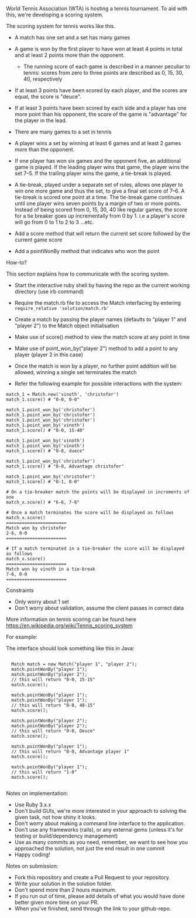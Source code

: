 World Tennis Association (WTA) is hosting a tennis tournament. To aid with this, we're developing a scoring system.

The scoring system for tennis works like this.

* A match has one set and a set has many games

* A game is won by the first player to have won at least 4 points in total and at least 2 points more than the opponent.

  * The running score of each game is described in a manner peculiar to tennis: scores from zero to three points are described as 0, 15, 30, 40, respectively

 * If at least 3 points have been scored by each player, and the scores are equal, the score is "deuce".

 * If at least 3 points have been scored by each side and a player has one more point than his opponent, the score of the game is "advantage" for the player in the lead.

* There are many games to a set in tennis

 * A player wins a set by winning at least 6 games and at least 2 games more than the opponent.
 
 * If one player has won six games and the opponent five, an additional game is played. If the leading player wins that game, the player wins the set 7–5. If the trailing player wins the game, a tie-break is played.
 
 * A tie-break, played under a separate set of rules, allows one player to win one more game and thus the set, to give a final set score of 7–6. A tie-break is scored one point at a time. The tie-break game continues until one player wins seven points by a margin of two or more points. Instead of being scored from 0, 15, 30, 40 like regular games, the score for a tie breaker goes up incrementally from 0 by 1. i.e a player's score will go  from 0 to 1 to 2 to 3 …etc.
 
* Add a score method that will return the current set score followed by the current game score 

* Add a pointWonBy method that indicates who won the point


How-to?

This section explains how to communicate with the scoring system.

* Start the interactive ruby shell by having the repo as the current working directory (use irb command)

* Require the match.rb file to access the Match interfacing by entering ``require_relative 'solution/match.rb'``

* Create a match by passing the player names (defaults to "player 1" and "player 2") to the Match object initialisation

* Make use of score() method to view the match score at any point in time

* Make use of point_won_by("player 2") method to add a point to any player (player 2 in this case)

* Once the match is won by a player, no further point addition will be allowed, winning a single set terminates the match

* Refer the following example for possible interactions with the system:

```
match_1 = Match.new('vinoth', 'christofer')
match_1.score() # "0-0, 0-0"

match_1.point_won_by('christofer')
match_1.point_won_by('christofer')
match_1.point_won_by('christofer')
match_1.point_won_by('vinoth')
match_1.score() # "0-0, 15-40"

match_1.point_won_by('vinoth')
match_1.point_won_by('vinoth')
match_1.score() # "0-0, duece"

match_1.point_won_by('christofer')
match_1.score() # "0-0, Advantage christofer"

match_1.point_won_by('christofer')
match_1.score() # "0-1, 0-0"

# On a tie-breaker match the points will be displayed in increments of one
match_x.score() # "6-6, 7-6"

# Once a match terminates the score will be displayed as follows
match_x.score()
=======================
Match won by christofer
2-6, 0-0
=======================

# If a match terminated in a tie-breaker the score will be displayed as follows
match_x.score()
=======================
Match won by vinoth in a tie-break
7-6, 0-0
=======================
```

Constraints

* Only worry about 1 set
* Don't worry about validation, assume the client passes in correct data

More information on tennis scoring can be found here https://en.wikipedia.org/wiki/Tennis_scoring_system

For example:


The interface should look something like this in Java:

```

  Match match = new Match("player 1", "player 2");
  match.pointWonBy("player 1");
  match.pointWonBy("player 2");
  // this will return "0-0, 15-15"
  match.score();

  match.pointWonBy("player 1");
  match.pointWonBy("player 1");
  // this will return "0-0, 40-15"
  match.score();
  
  match.pointWonBy("player 2");
  match.pointWonBy("player 2");
  // this will return "0-0, Deuce"
  match.score();
  
  match.pointWonBy("player 1");
  // this will return "0-0, Advantage player 1"
  match.score();
  
  match.pointWonBy("player 1");
  // this will return "1-0"
  match.score();
 
```

Notes on implementation:

- Use Ruby 3.x.x
- Don't build GUIs, we're more interested in your approach to solving the given task, not how shiny it looks.
- Don't worry about making a command line interface to the application.
- Don't use any frameworks (rails), or any external gems (unless it's for testing or build/dependency management)
- Use as many commits as you need, remember, we want to see how you approached the solution, not just the end result in one commit
- Happy coding!

Notes on submission:

- Fork this repository and create a Pull Request to your repository.
- Write your solution in the solution folder.
- Don't spend more than 2 hours maximum. 
- If you run out of time, please add details of what you would have done better given more time on your PR.
- When you've finished, send through the link to your github-repo. 